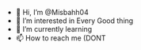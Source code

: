 - 👋 Hi, I’m @Misbahh04
- 👀 I’m interested in Every Good thing
- 🌱 I’m currently learning 
- 📫 How to reach me (DONT

<!---
Misbahh04/Misbahh04 is a ✨ special ✨ repository because its `README.md` (this file) appears on your GitHub profile.
You can click the Preview link to take a look at your changes.
--->
